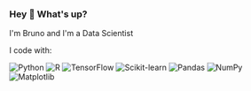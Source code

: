 ### Hey 👋 What's up?
I'm Bruno and I'm a Data Scientist

I code with:

![Python](https://img.shields.io/badge/-Python-3776AB?logo=Python&logoColor=white)
![R](https://img.shields.io/badge/-R-276DC3?logo=R&logoColor=white)
![TensorFlow](https://img.shields.io/badge/-TensorFlow-FF6F00?logo=TensorFlow&logoColor=white)
![Scikit-learn](https://img.shields.io/badge/-Scikit--learn-F7931E?logo=scikit-learn&logoColor=white)
![Pandas](https://img.shields.io/badge/-Pandas-150458?logo=pandas&logoColor=white)
![NumPy](https://img.shields.io/badge/-NumPy-013243?logo=numpy&logoColor=white)
![Matplotlib](https://img.shields.io/badge/-Matplotlib-8A2BE2?logo=matplotlib&logoColor=white)
